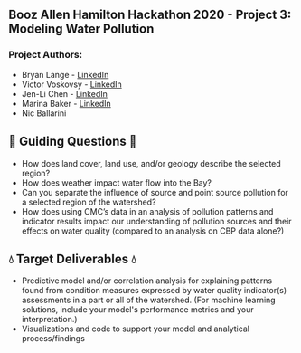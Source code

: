 ## Booz Allen Hamilton Hackathon 2020 - Project 3: Modeling Water Pollution 
### Project Authors: 
* Bryan Lange - [LinkedIn](https://www.linkedin.com/in/bryanrobertlange)
* Victor Voskovsy  - [LinkedIn](https://www.linkedin.com/in/victorvoskovsky)
* Jen-Li Chen - [LinkedIn](https://www.linkedin.com/in/JenliChen)
* Marina Baker - [LinkedIn](https://www.linkedin.com/in/bakermarinam/)
* Nic Ballarini 

## :ocean: Guiding Questions :ocean:

- How does land cover, land use, and/or geology describe the selected region? ​
- How does weather impact water flow into the Bay?​
- Can you separate the influence of source and point source pollution for a selected region of the watershed?​
- How does using CMC’s data in an analysis of pollution patterns and indicator results impact our understanding of pollution sources and their effects on water quality (compared to an analysis on CBP data alone?)

## :droplet: Target Deliverables :droplet:

- Predictive model and/or correlation analysis for explaining patterns found from condition measures expressed by water quality indicator(s) assessments in a part or all of the watershed​. (For machine learning solutions, include your model's performance metrics and your interpretation.)
- Visualizations and code to support your model and analytical process/findings

